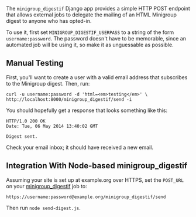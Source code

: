 The `minigroup_digestif` Django app provides a simple HTTP POST
endpoint that allows external jobs to delegate the mailing of an
HTML Minigroup digest to anyone who has opted-in.

To use it, first set `MINIGROUP_DIGESTIF_USERPASS` to a string of the form
`username:password`. The password doesn't have to be memorable, since
an automated job will be using it, so make it as unguessable as possible.

## Manual Testing

First, you'll want to create a user with a valid email address that
subscribes to the Minigroup digest. Then, run:

    curl -u username:password -d 'html=<em>testing</em>' \
    http://localhost:8000/minigroup_digestif/send -i

You should hopefully get a response that looks something like this:

    HTTP/1.0 200 OK
    Date: Tue, 06 May 2014 13:40:02 GMT

    Digest sent.

Check your email inbox; it should have received a new email.

## Integration With Node-based minigroup_digestif

Assuming your site is set up at example.org over HTTPS, set the 
`POST_URL` on your [minigroup_digestif][] job to:

    https://username:password@example.org/minigroup_digestif/send

Then run `node send-digest.js`.

<!-- Links -->

  [minigroup_digestif]: https://github.com/toolness/minigroup-digestif
